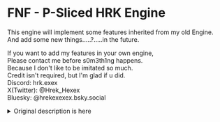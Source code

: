# FNF - P-Sliced HRK Engine
This engine will implement some features inherited from my old Engine.  
And add some new things.....?.....in the future.

If you want to add my features in your own engine,  
Please contact me before s0m3th1ng happens.  
Because I don't like to be imitated so much.  
Credit isn't required, but I'm glad if u did.  
Discord: hrk.exex  
X(Twitter): @Hrek_Hexex  
Bluesky: @hrekexexex.bsky.social  
  
<details>
<summary>Original description is here</summary>
<!-- Thanks soushimiya for this README template! -->
<!-- Improved compatibility of back to top link: See: https://github.com/othneildrew/Best-README-Template/pull/73 -->
<a id="readme-top"></a>
<!--
*** Thanks for checking out the Best-README-Template. If you have a suggestion
*** that would make this better, please fork the repo and create a pull request
*** or simply open an issue with the tag "enhancement".
*** Don't forget to give the project a star!
*** Thanks again! Now go create something AMAZING! :D
-->



<!-- PROJECT SHIELDS -->
[![Contributors][contributors-shield]][contributors-url]
[![Forks][forks-shield]][https://github.com/Psych-Slice/P-Slice/forks]
[![Stargazers][stars-shield]][stars-url]
[![Issues][issues-shield]][issues-url]
[![MIT License][license-shield]][license-url]



<!-- PROJECT LOGO -->
<br />
<div align="center">
  <a href="https://github.com/Psych-Slice/P-Slice">
    <img src="art/iconOG.png" alt="Logo" width="80" height="80">
  </a>

<h3 align="center">P-Slice Engine</h3>

  <p align="center">
    Crossover between Psych Engine and newer versions of FNF (also known as V-Slice)
    <br />
    <a href="https://github.com/Psych-Slice/P-Slice/wiki"><strong>Explore the Wiki »</strong></a>
    <br />
    <br />
    ·
    <a href="https://github.com/Psych-Slice/P-Slice/issues">Report Bug or Request Feature</a>
    ·
    <a href="https://github.com/Psych-Slice/P-Slice/pulls">Create Pull Request</a>
  </p>
</div>

#### Made With
<img src="https://img.shields.io/badge/-HAXE-262626.svg?logo=haxe&style=for-the-badge">


<!-- ABOUT THE PROJECT -->
## About

P-Slice engine is a crossover between Psych engine and the newest Friday Night Funkin.

It's meant to bring new visuals and features from newer versions of FNF and make changes to the existing ones to make them feel closer to the ones in the V-Slice.

<p align="right">(<a href="#readme-top">back to top</a>)</p>

## Features
* V-Slice's freeplay menu (with support for freeplay colors)
![Freeplay Menu With Color](art/docs/freeplay.png)
* Results screen
![alt text](art/docs/result.png)
* Character selector
![alt text](art/docs/character.png)
* Pausable cutscenes
![alt text](art/docs/pause.png)
* Pico
![alt text](art/docs/pico.png)

## Modding capabilities 
### custom stickers

Mods made for P-Slice can select which sticker pack and set to use on the next sticker transition.

``setPropertyFromClass("substates.StickerSubState", "STICKER_SET", "sticker-set-1")`` defines which sticker set to use (it's the name of one of the directories in `images/transitionSwag/`)

``setPropertyFromClass("substates.StickerSubState", "STICKER_PACK", "all")`` defines a pack of stickers to use from the current set. If such pack doesn't exist all defined stickers in a ".json" file will be used.

### custom freeplay icons

Freeplay supports 3 types of icons:
- FNF pre 0.3 (using character's head icon)
- FNF 0.3+ (located in `images/freeplay/icons/{charId}pixel.png`)
- FNF 0.5+ (sparrow sprite located in `images/freeplay/icons/{charId}pixel` with .PNG and .XML files)
>  {charId} is the name of the character icon.


### registry folder
Mods can contain a `registry` folder containing entries for P-Slice's registry system (structure is the same as in V-Slice)

They're used to implement custom characters and custom Freeplay styles.

### custom commercials

If your mod is either is global or loaded as the first mod, you can add additional commercials in `videos/commercials` to be used an AttractState

<p align="right">(<a href="#readme-top">back to top</a>)</p>

<!-- GETTING STARTED -->
## Getting Started

Pre-built Engine can be download from [GameBanana](https://gamebanana.com/mods/535203).
Also, Nightly/Beta Build can be download from [Github Actions](https://github.com/Psych-Slice/P-Slice/actions/workflows/main.yml). (You needs to make a Github account.)


If you wanna compile this Engine, Please check out <a href="#build">Here</a>

<a id="build"></a>
## Building
### Dependencies
* git
* (Windows-only) Microsoft Visual Studio Community
* (Linux-only) VLC
* Haxe (4.3.6 or greater)


(If you are using windows)
After installing git, it is RECOMMENDED that you open up a command prompt window and type the following
  ```sh
  curl -# -O https://download.visualstudio.microsoft.com/download/pr/3105fcfe-e771-41d6-9a1c-fc971e7d03a7/8eb13958dc429a6e6f7e0d6704d43a55f18d02a253608351b6bf6723ffdaf24e/vs_Community.exe
vs_Community.exe --add Microsoft.VisualStudio.Component.VC.Tools.x86.x64 --add Microsoft.VisualStudio.Component.Windows10SDK.19041 -p
  ```

head into the setup folder located in the root directory of this repository, and execute the setup script:
- ```Windows.bat```  for Windows.
- ```Unix.sh``` for Mac/Linux.


Run
   ```sh
   lime test <platform>
   ```
   where ```<platform>``` gets replaced with windows, linux, or mac (I also like to add ```-final``` flag, but you should be fine without it)

<p align="right">(<a href="#readme-top">back to top</a>)</p>

<!-- CONTRIBUTING -->
## Contributing

### Branches
`master` is the repository's main branch. It contains a PE 1.0 flavor of P-Slice and is the most maintained version.

`pe-1.0` is the older branch, which is no longer supposed. I don't recommend using it.

`pe-0.6.3` works the same way, but built on Psych 0.6.3. Note that it may contain some bugs not present in the master version.

<p align="right">(<a href="#readme-top">back to top</a>)</p>


<!-- LICENSE -->
## License

Distributed under the Apache License 2.0. See [Licence](https://github.com/Psych-Slice/blob/P-Slice/master/LICENSE) for more information.

<p align="right">(<a href="#readme-top">back to top</a>)</p>



<!-- MARKDOWN LINKS & IMAGES -->
<!-- https://www.markdownguide.org/basic-syntax/#reference-style-links -->
[contributors-shield]: https://img.shields.io/github/contributors/Psych-Slice/P-Slice.svg?style=for-the-badge
[contributors-url]: https://github.com/Psych-Slice/P-Slice/graphs/contributors
[forks-shield]: https://img.shields.io/github/forks/Psych-Slice/P-Slice.svg?style=for-the-badge
[https://github.com/Psych-Slice/P-Slice/forks]: https://github.com/Psych-Slice/P-Slice/network/members
[stars-shield]: https://img.shields.io/github/stars/Psych-Slice/P-Slice.svg?style=for-the-badge
[stars-url]: https://github.com/Psych-Slice/P-Slice/stargazers
[issues-shield]: https://img.shields.io/github/issues/Psych-Slice/P-Slice.svg?style=for-the-badge
[issues-url]: https://github.com/Psych-Slice/P-Slice/issues
[license-shield]: https://img.shields.io/github/license/Psych-Slice/P-Slice.svg?style=for-the-badge
[license-url]: https://github.com/Psych-Slice/P-Slice/blob/master/LICENSE.txt!
</details>